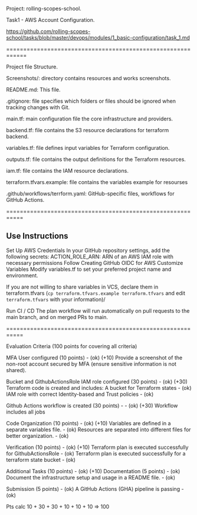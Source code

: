 Project: rolling-scopes-school. 

Task1 - AWS Account Configuration.

https://github.com/rolling-scopes-school/tasks/blob/master/devops/modules/1_basic-configuration/task_1.md

============================================================


Project file Structure.

Screenshots/: directory contains resources and works screenshots.

README.md:    This file.

.gitignore:   file specifies which folders or files should be ignored when tracking changes with Git.

main.tf:      main configuration file the core infrastructure and providers.

backend.tf:   file contains the S3 resource declarations for terraform backend.

variables.tf: file defines input variables for Terraform configuration.

outputs.tf:  file contains the output definitions for the Terraform resources.

iam.tf:      file contains the IAM resource declarations.

terraform.tfvars.example: file contains the variables example for resourses

.github/workflows/terrform.yaml: GitHub-specific files,  workflows for GitHub Actions.

===========================================================

## Use Instructions

Set Up AWS Credentials In your GitHub repository settings, add the following secrets:
ACTION_ROLE_ARN: ARN of an AWS IAM role with necessary permissions Follow Creating GitHub OIDC for AWS
Customize Variables Modify variables.tf to set your preferred project name and environment. 

If you are not willing to share variables in VCS, declare them in terraform.tfvars 
(`cp terraform.tfvars.example terraform.tfvars` and edit `terraform.tfvars` with your information)/

Run CI / CD The plan workflow will run automatically on pull requests to the main branch, and on merged PRs to main.


===========================================================

Evaluation Criteria (100 points for covering all criteria)

MFA User configured (10 points) - (ok) (+10)
Provide a screenshot of the non-root account secured by MFA (ensure sensitive information is not shared).

Bucket and GithubActionsRole IAM role configured (30 points)  - (ok) (+30)
Terraform code is created and includes:
A bucket for Terraform states - (ok)
IAM role with correct Identity-based and Trust policies - (ok)

Github Actions workflow is created (30 points) - - (ok) (+30)
Workflow includes all jobs

Code Organization (10 points) - (ok) (+10)
Variables are defined in a separate variables file. - (ok)
Resources are separated into different files for better organization. - (ok)

Verification (10 points) - (ok) (+10)
Terraform plan is executed successfully for GithubActionsRole - (ok)
Terraform plan is executed successfully for a terraform state bucket - (ok)

Additional Tasks (10 points) - (ok) (+10)
Documentation (5 points) - (ok)  
Document the infrastructure setup and usage in a README file. - (ok)

Submission (5 points) - (ok)
A GitHub Actions (GHA) pipeline is passing - (ok)

Pts calc
10 + 30 + 30 + 10 + 10 + 10 => 100 
